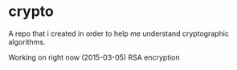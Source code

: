 # crypto
A repo that i created in order to help me understand cryptographic algorithms.

Working on right now (2015-03-05) RSA encryption
